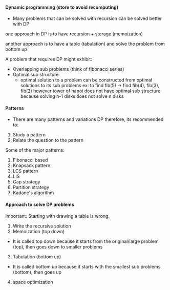 #### Dynamic programming (store to avoid recomputing)

- Many problems that can be solved with recursion can be solved better with DP

one approach in DP is to have recursion + storage (memoization)

another approach is to have a table (tabulation) and solve the problem from bottom up

A problem that requires DP might exhibit:
- Overlapping sub problems (think of fibonacci series)
- Optimal sub structure
    - optimal solution to a problem can be constructed from optimal solutions to its sub problems
    ex: to find fib(5) -> find fib(4), fib(3), fib(2)
    however tower of hanoi does not have optimal sub structure
    because solving n-1 disks does not solve n disks

#### Patterns

- There are many patterns and variations DP therefore, its recommended to:
1. Study a pattern
2. Relate the question to the pattern

Some of the major patterns:

1. Fibonacci based
2. Knapsack pattern
3. LCS pattern
4. LIS
5. Gap strategy
6. Partition strategy
7. Kadane's algorithm

#### Approach to solve DP problems

Important: Starting with drawing a table is wrong.

1. Write the recursive solution
2. Memoization (top down)
  - It is called top down because it starts from the original/large problem (top), then goes down to smaller problems
3. Tabulation (bottom up)
  - It is called bottom up because it starts with the smallest sub problems (bottom), then goes up
4. space optimization